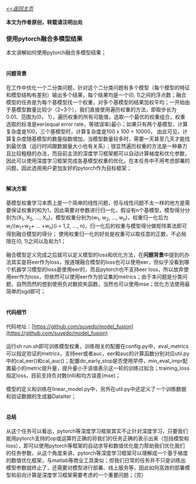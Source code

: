 [*<<返回主页*](../index.md)<br><br>
**本文为作者原创，转载请注明出处**<br>
### 使用pytorch融合多模型结果
本文讲解如何使用pytorch融合多模型结果；<br><br>
#### 问题背景
在工作中优化一个二分类问题，针对这个二分类问题有多个模型（每个模型的特征和模型结构有差别）输出多个结果，每个结果均是一个(0, 1)之间的浮点数；融合模型的任务是为每个基模型找一个权重，对多个基模型的结果加权平均；一开始由于基模型数量比较少（2~3个），我们直接使用遍历权重的方法，即取步长为0.01、范围为(0， 1），遍历权重的所有可能值，选取一个最优的权重组合，权重选取的标准是eer(equal error rate，等错误率)最小；如果只有两个基模型，计算复杂度是100，三个基模型时，计算复杂度是100 x 100 = 10000，
由此可见，计算复杂度随基模型的数量指数增加，当模型数量较多时，需要一天甚至几天才能找到最优值（运行时间跟数据量大小也有关系）；很显然遍历权重的方法是一种暴力且比较粗糙的办法，而目前主流的深度学习框架都可以自动计算梯度和优化参数，因此可以使用深度学习框架完成各基模型权重的优化，在本任务中不用考虑部署的问题，因此选用用户更加友好的pytorch作为目标框架；<br><br>
#### 解决方案
基模型权重学习本质上是一个简单的线性问题，但与线性问题不太一样的地方是需要保证权重的和为1，因此需要对参数进行归一化，假设有n个基模型，模型得分分别为(X<sub>1</sub>, X<sub>2</sub>, ..., X<sub>n</sub>)，模型权重分别为(w<sub>1</sub>, w<sub>2</sub>, ..., w<sub>n</sub>)，权重归一化后为w<sub>i</sub>/(w<sub>1</sub>+w<sub>2</sub>+ ... +w<sub>n</sub>)(i = 1,2, ..., n)，归一化后的权重与模型得分做矩阵乘法即可得到融合模型的得分；
使用权重归一化的好处是权重可以取任意的正数，不必局限在(0, 1)之间以及和为1；<br><br>
融合模型定义完成之后就可以定义模型的loss和优化方法，在<b>问题背景</b>中提到的办法其实是将eer作为loss，按道理融合模型的loss也可以使用eer，但似乎没看到哪个机器学习模型的loss是使用eer的，而且pytorch也不支持eer loss，所以放弃使用eer作为loss，但依然可以使用eer作为验证集的metrics；由于本问题是分类问题，自然而然的想到使用负对数损失函数，当然也可以使用mse；优化方法使用最简单的sgd即可；<br><br>
#### 代码细节
代码地址：[https://github.com/suvedo/model_fusion](https://github.com/suvedo/model_fusion)<br><br>
运行sh run.sh即可训练模型权重，训练相关的配置在config.py中，eval_metrics可以指定验证的metrics，支持eer或者auc，eer和auc的计算函数分别对应util.py中的cal_eer()和cal_auc()；配置do_early_stop是否使用早停，min_eval_impr配置最小的metric提升量，提升量小于该值表示这一轮的训练过拟合；training_loss指定loss，目前支持负对数(nll)和均方误差(mse)；<br><br>
模型的定义和训练在linear_model.py中，另外在util.py中还定义了一个训练数据和验证数据的生成器DataIter；<br><br>
#### 总结
从这个任务可以看出，pytorch等深度学习框架其实不止针对深度学习，只要我们能用pytorch支持的op或运算符正确的将我们的任务正确的表示出来（包括模型和loss），即可以使用pytorch等框架的自动求导和数值优化能力帮助我们优化我们的任务参数，从这个角度来讲，pytorch等深度学习框架可以理解成一个基于梯度的数值优化框架，与matlab等商业工具类似；但我们日常的任务并不只是训练出模型参数就终止了，还需要对模型进行部署、线上服务等，因此如何高效的部署模型和前向计算是深度学习框架需要考虑的一个重要问题；（完）<br><br>
